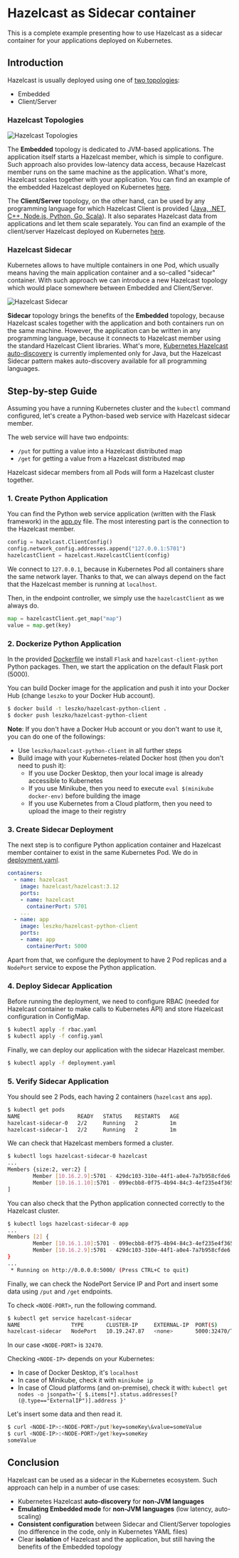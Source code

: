 # Hazelcast as Sidecar container

This is a complete example presenting how to use Hazelcast as a sidecar container for your applications deployed on Kubernetes.

## Introduction

Hazelcast is usually deployed using one of [two topologies](https://docs.hazelcast.org/docs/latest/manual/html-single/#hazelcast-topology):
* Embedded
* Client/Server

### Hazelcast Topologies
![Hazelcast Topologies](markdown/hazelcast_topology.png)

The **Embedded** topology is dedicated to JVM-based applications. The application itself starts a Hazelcast member, which is simple to configure. Such approach also provides low-latency data access, because Hazelcast member runs on the same machine as the application. What's more, Hazelcast scales together with your application. You can find an example of the embedded Hazelcast deployed on Kubernetes [here](../embedded).

The **Client/Server** topology, on the other hand, can be used by any programming language for which Hazelcast Client is provided ([Java, .NET, C++, Node.js, Python, Go, Scala](https://hazelcast.org/clients-languages/)). It also separates Hazelcast data from applications and let them scale separately. You can find an example of the client/server Hazelcast deployed on Kubernetes [here](../springboot-k8s-hello-world).

### Hazelcast Sidecar

Kubernetes allows to have multiple containers in one Pod, which usually means having the main application container and a so-called "sidecar" container. With such approach we can introduce a new Hazelcast topology which would place somewhere between Embedded and Client/Server.

![Hazelcast Sidecar](markdown/hazelcast_sidecar.png)

**Sidecar** topology brings the benefits of the **Embedded** topology, because Hazelcast scales together with the application and both containers run on the same machine. However, the application can be written in any programming language, because it connects to Hazelcast member using the standard Hazelcast Client libraries. What's more, [Kubernetes Hazelcast auto-discovery](https://github.com/hazelcast/hazelcast-kubernetes) is currently implemented only for Java, but the Hazelcast Sidecar pattern makes auto-discovery available for all programming languages.  

## Step-by-step Guide

Assuming you have a running Kubernetes cluster and the `kubectl` command configured, let's create a Python-based web service with Hazelcast sidecar member.

The web service will have two endpoints:
* `/put` for putting a value into a Hazelcast distributed map
* `/get` for getting a value from a Hazelcast distributed map

Hazelcast sidecar members from all Pods will form a Hazelcast cluster together.

### 1. Create Python Application

You can find the Python web service application (written with the Flask framework) in the [app.py](app.py) file. The most interesting part is the connection to the Hazelcast member.

```python
config = hazelcast.ClientConfig()
config.network_config.addresses.append("127.0.0.1:5701")
hazelcastClient = hazelcast.HazelcastClient(config)
``` 

We connect to `127.0.0.1`, because in Kubernetes Pod all containers share the same network layer. Thanks to that, we can always depend on the fact that the Hazelcast member is running at `localhost`.

Then, in the endpoint controller, we simply use the `hazelcastClient` as we always do.
```python
map = hazelcastClient.get_map("map")
value = map.get(key)
```

### 2. Dockerize Python Application

In the provided [Dockerfile](Dockerfile) we install `Flask` and `hazelcast-client-python` Python packages. Then, we start the application on the default Flask port (5000).

You can build Docker image for the application and push it into your Docker Hub (change `leszko` to your Docker Hub account).
```bash
$ docker build -t leszko/hazelcast-python-client .
$ docker push leszko/hazelcast-python-client 
```

**Note**: If you don't have a Docker Hub account or you don't want to use it, you can do one of the followings:
 * Use `leszko/hazelcast-python-client` in all further steps
 * Build image with your Kubernetes-related Docker host (then you don't need to push it):
   * If you use Docker Desktop, then your local image is already accessible to Kubernetes
   * If you use Minikube, then you need to execute `eval $(minikube docker-env)` before building the image
   * If you use Kubernetes from a Cloud platform, then you need to upload the image to their registry 

### 3. Create Sidecar Deployment

The next step is to configure Python application container and Hazelcast member container to exist in the same Kubernetes Pod. We do in [deployment.yaml](deployment.yaml).

```yaml
containers:
  - name: hazelcast
    image: hazelcast/hazelcast:3.12
    ports:
    - name: hazelcast
      containerPort: 5701
    ...
  - name: app
    image: leszko/hazelcast-python-client
    ports:
    - name: app
      containerPort: 5000
```

Apart from that, we configure the deployment to have 2 Pod replicas and a `NodePort` service to expose the Python application.

### 4. Deploy Sidecar Application

Before running the deployment, we need to configure RBAC (needed for Hazelcast container to make calls to Kubernetes API) and store Hazelcast configuration in ConfigMap.

```bash
$ kubectl apply -f rbac.yaml
$ kubectl apply -f config.yaml
```

Finally, we can deploy our application with the sidecar Hazelcast member.

```bash
$ kubectl apply -f deployment.yaml
```

### 5. Verify Sidecar Application

You should see 2 Pods, each having 2 containers (`hazelcast` ans `app`).

```bash
$ kubectl get pods
NAME                  READY   STATUS    RESTARTS   AGE
hazelcast-sidecar-0   2/2     Running   2          1m
hazelcast-sidecar-1   2/2     Running   2          1m
```

We can check that Hazelcast members formed a cluster.

```bash
$ kubectl logs hazelcast-sidecar-0 hazelcast
...
Members {size:2, ver:2} [
        Member [10.16.2.9]:5701 - 429dc103-310e-44f1-a0e4-7a7b958cfde6
        Member [10.16.1.10]:5701 - 099ecbb8-0f75-4b94-84c3-4ef235e4f365 this
]
```

You can also check that the Python application connected correctly to the Hazelcast cluster.

```bash
$ kubectl logs hazelcast-sidecar-0 app
...
Members [2] {
        Member [10.16.1.10]:5701 - 099ecbb8-0f75-4b94-84c3-4ef235e4f365
        Member [10.16.2.9]:5701 - 429dc103-310e-44f1-a0e4-7a7b958cfde6
}
...
 * Running on http://0.0.0.0:5000/ (Press CTRL+C to quit)
```

Finally, we can check the NodePort Service IP and Port and insert some data using `/put` and `/get` endpoints.

To check `<NODE-PORT>`, run the following command.

```bash
$ kubectl get service hazelcast-sidecar
NAME                TYPE       CLUSTER-IP     EXTERNAL-IP  PORT(S)         AGE
hazelcast-sidecar   NodePort   10.19.247.87   <none>       5000:32470/TCP  4m
```

In our case `<NODE-PORT>` is `32470`.

Checking `<NODE-IP>` depends on your Kubernetes:
* In case of Docker Desktop, it's `localhost`
* In case of Minikube, check it with `minikube ip`
* In case of Cloud platforms (and on-premise), check it with: `kubectl get nodes -o jsonpath='{ $.items[*].status.addresses[?(@.type=="ExternalIP")].address }'`

Let's insert some data and then read it.

```bash
$ curl <NODE-IP>:<NODE-PORT>/put?key=someKey\&value=someValue
$ curl <NODE-IP>:<NODE-PORT>/get?key=someKey
someValue
```

## Conclusion

Hazelcast can be used as a sidecar in the Kubernetes ecosystem. Such approach can help in a number of use cases:
* Kubernetes Hazelcast **auto-discovery** for **non-JVM languages**
* **Emulating Embedded mode** for **non-JVM languages** (low latency, auto-scaling)
* **Consistent configuration** between Sidecar and Client/Server topologies (no difference in the code, only in Kubernetes YAML files)
* Clear **isolation** of Hazelcast and the application, but still having the benefits of the Embedded topology